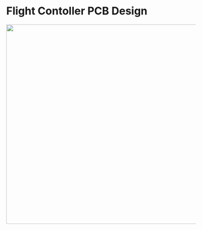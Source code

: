 # Flight Contoller PCB Design


 <td><img src="https://user-images.githubusercontent.com/59584919/178570260-cbe5f129-47a7-4f6e-b7df-c774dda6b2fd.png" width=800 height=533></td>
